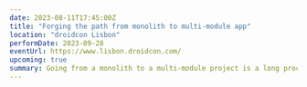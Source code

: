 ```yaml
---
date: 2023-08-11T17:45:00Z
title: "Forging the path from monolith to multi-module app"
location: "droidcon Lisbon"
performDate: 2023-09-28
eventUrl: https://www.lisbon.droidcon.com/
upcoming: true
summary: Going from a monolith to a multi-module project is a long process, that requires careful planning and a well-thought strategy, especially in medium-large teams.<br><br>The TIER application is evolving to a multi-module structure and this talk will be the logbook of the journey, covering the approach that we followed and the philosophy behind the choices that we’ve made with both the mobile platforms in mind.<br><br>I will tell you how to balance the entire process without harming the regular feature delivery schedule, where to start modularizing and improvements to the build tools to make life less miserable.
---
```



